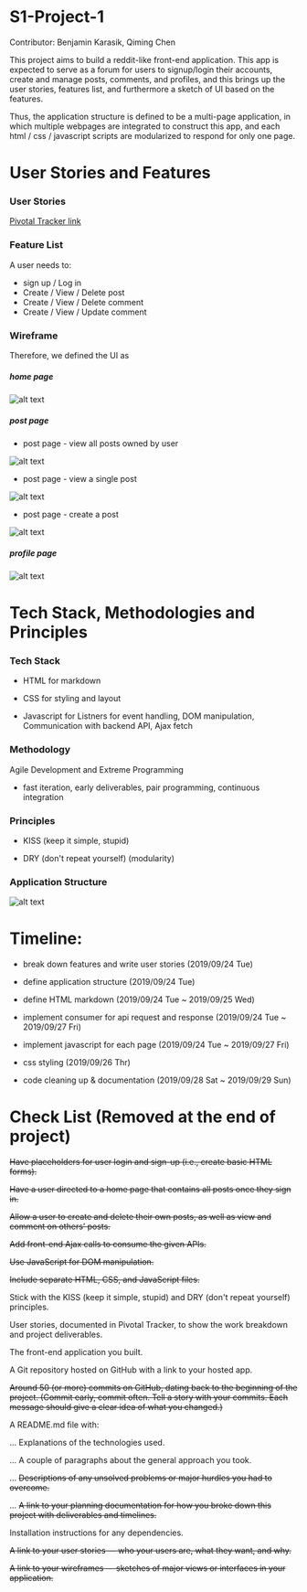 # S1-Project-1

Contributor: Benjamin Karasik, Qiming Chen

This project aims to build a reddit-like front-end application. This app is expected to serve as a forum for users to signup/login their accounts, create and manage posts, comments, and profiles, and this brings up the user stories, features list, and furthermore a sketch of UI based on the features.

Thus, the application structure is defined to be a multi-page application, in which multiple webpages are integrated to construct this app, and each html / css / javascript scripts are modularized to respond for only one page. 

# User Stories and Features 
### User Stories

[Pivotal Tracker link](https://www.pivotaltracker.com/n/projects/2400279)

### Feature List

A user needs to:
- sign up / Log in
- Create / View / Delete post
- Create / View / Delete comment 
- Create / View / Update comment

### Wireframe

Therefore, we defined the UI as

##### home page

![alt text][home_page]

##### post page

- post page - view all posts owned by user

![alt text][post_view_all]

- post page - view a single post

![alt text][post_view]

- post page - create a post

![alt text][post_create]

##### profile page

![alt text][profile_page]


# Tech Stack, Methodologies and Principles

### Tech Stack

- HTML for markdown

- CSS for styling and layout

- Javascript for Listners for event handling, DOM manipulation, Communication with backend API, Ajax fetch

### Methodology

Agile Development and Extreme Programming

- fast iteration, early deliverables, pair programming, continuous integration

### Principles

- KISS (keep it simple, stupid)

- DRY (don't repeat yourself) (modularity)

### Application Structure
![alt text][app_structure]


# Timeline:

- break down features and write user stories (2019/09/24 Tue)

- define application structure (2019/09/24 Tue)

- define HTML markdown (2019/09/24 Tue ~ 2019/09/25 Wed)

- implement consumer for api request and response (2019/09/24 Tue ~ 2019/09/27 Fri)

- implement javascript for each page (2019/09/24 Tue ~ 2019/09/27 Fri)

- css styling (2019/09/26 Thr)

- code cleaning up & documentation (2019/09/28 Sat ~ 2019/09/29 Sun)

# Check List (Removed at the end of project)

~~Have placeholders for user login and sign-up (i.e., create basic HTML forms).~~

~~Have a user directed to a home page that contains all posts once they sign in.~~

~~Allow a user to create and delete their own posts, as well as view and comment on others’ posts.~~

~~Add front-end Ajax calls to consume the given APIs.~~

~~Use JavaScript for DOM manipulation.~~

~~Include separate HTML, CSS, and JavaScript files.~~

Stick with the KISS (keep it simple, stupid) and DRY (don't repeat yourself) principles.

User stories, documented in Pivotal Tracker, to show the work breakdown and project deliverables.

The front-end application you built.

A Git repository hosted on GitHub with a link to your hosted app.

~~Around 50 (or more) commits on GitHub, dating back to the beginning of the project. (Commit early, commit often. Tell a story with your commits. Each message should give a clear idea of what you changed.)~~

A README.md file with:

... Explanations of the technologies used.

... A couple of paragraphs about the general approach you took.

... ~~Descriptions of any unsolved problems or major hurdles you had to overcome.~~

... ~~A link to your planning documentation for how you broke down this project with deliverables and timelines.~~

Installation instructions for any dependencies.

~~A link to your user stories — who your users are, what they want, and why.~~

~~A link to your wireframes — sketches of major views or interfaces in your application.~~


[home_page]: https://github.com/BenjaminKarasik28/S1-Project-1/blob/qc/image/home_page.png "home page 1"
[post_view]: https://github.com/BenjaminKarasik28/S1-Project-1/blob/qc/image/post_view_a_post.png "post page - view a post"
[post_view_all]: https://github.com/BenjaminKarasik28/S1-Project-1/blob/qc/image/post_view_posts.png "post page - view all posts"
[post_create]: https://github.com/BenjaminKarasik28/S1-Project-1/blob/qc/image/post_create_a_post.png "post page - create a post"
[post_view]: https://github.com/BenjaminKarasik28/S1-Project-1/blob/qc/image/post_view_a_post.png "post page - view a post"
[profile_page]: https://github.com/BenjaminKarasik28/S1-Project-1/blob/qc/image/profile_page.png "profile page"
[app_structure]: https://github.com/BenjaminKarasik28/S1-Project-1/blob/qc/image/app_structure.png "app structure"
